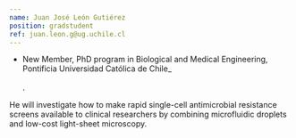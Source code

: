 ```yaml
---
name: Juan José León Gutiérez
position: gradstudent
ref: juan.leon.g@ug.uchile.cl
---
```


- New Member, PhD program in Biological and Medical Engineering, Pontificia Universidad Católica de Chile_<br><br>.

He will investigate how to make rapid single-cell antimicrobial resistance screens available to clinical researchers by combining microfluidic droplets and low-cost light-sheet microscopy.
